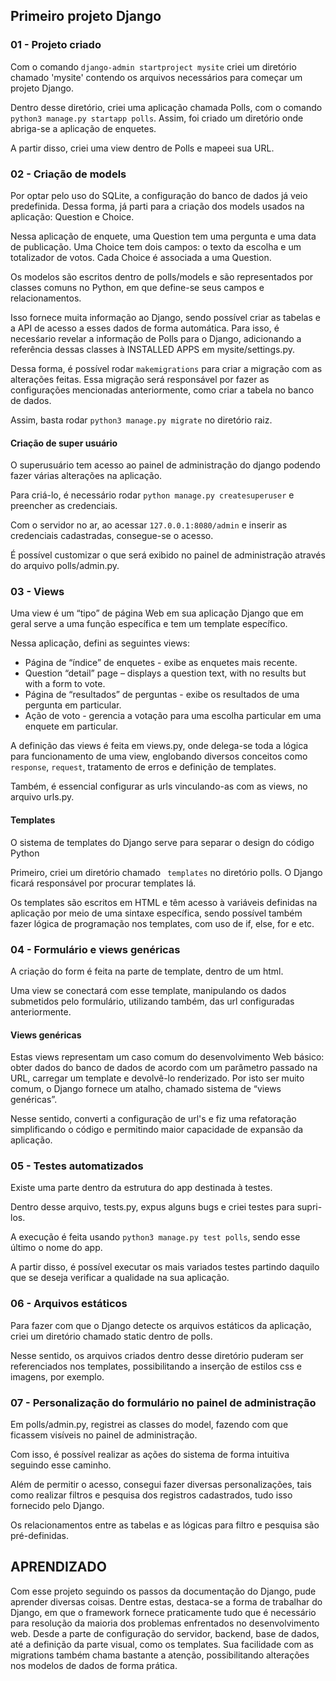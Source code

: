 ## Primeiro projeto Django

### 01 - Projeto criado

Com o comando `django-admin startproject mysite` criei um diretório chamado 'mysite' contendo os arquivos necessários para começar um projeto Django.

Dentro desse diretório, criei uma aplicação chamada Polls, com o comando `python3 manage.py startapp polls`. Assim, foi criado um diretório onde abriga-se a aplicação de enquetes. 

A partir disso, criei uma view dentro de Polls e mapeei sua URL.

### 02 - Criação de models

Por optar pelo uso do SQLite, a configuração do banco de dados já veio predefinida. Dessa forma, já parti para a criação dos models usados na aplicação: Question e Choice.

Nessa aplicação de enquete, uma Question tem uma pergunta e uma data de publicação. Uma Choice tem dois campos: o texto da escolha e um totalizador de votos. Cada Choice é associada a uma Question.

Os modelos são escritos dentro de polls/models e são representados por classes comuns no Python, em que define-se seus campos e relacionamentos.

Isso fornece muita informação ao Django, sendo possível criar as tabelas e a API de acesso a esses dados de forma automática. Para isso, é necesśario revelar a informação de Polls para o Django, adicionando a referência dessas classes à INSTALLED APPS em mysite/settings.py.

Dessa forma, é possível rodar `makemigrations` para criar a migração com as alterações feitas. Essa migração será responsável por fazer as configurações mencionadas anteriormente, como criar a tabela no banco de dados.

Assim, basta rodar `python3 manage.py migrate` no diretório raiz.

#### Criação de super usuário

O superusuário tem acesso ao painel de administração do django podendo fazer várias alterações na aplicação.

Para criá-lo, é necessário rodar `python manage.py createsuperuser` e preencher as credenciais.

Com o servidor no ar, ao acessar `127.0.0.1:8080/admin` e inserir as credenciais cadastradas, consegue-se o acesso.

É possível customizar o que será exibido no painel de administração através do arquivo polls/admin.py.

### 03 - Views 

Uma view é um “tipo” de página Web em sua aplicação Django que em geral serve a uma função específica e tem um template específico.

Nessa aplicação, defini as seguintes views:

* Página de “índice” de enquetes - exibe as enquetes mais recente.
* Question “detail” page – displays a question text, with no results but with a form to vote.
* Página de “resultados” de perguntas - exibe os resultados de uma pergunta em particular.
* Ação de voto - gerencia a votação para uma escolha particular em uma enquete em particular.

A definição das views é feita em views.py, onde delega-se toda a lógica para funcionamento de uma view, englobando diversos conceitos como `response`, `request`, tratamento de erros e definição de templates.

Também, é essencial configurar as urls vinculando-as com as views, no arquivo urls.py.

#### Templates

O sistema de templates do Django serve para separar o design do código Python

Primeiro, criei um diretório chamado `` templates`` no diretório polls. O Django ficará responsável por procurar templates lá.

Os templates são escritos em HTML e têm acesso à variáveis definidas na aplicação por meio de uma sintaxe específica, sendo possível também fazer lógica de programação nos templates, com uso de if, else, for e etc.

### 04 - Formulário e views genéricas

A criação do form é feita na parte de template, dentro de um html.

Uma view se conectará com esse template, manipulando os dados submetidos pelo formulário, utilizando também, das url configuradas anteriormente.

#### Views genéricas

Estas views representam um caso comum do desenvolvimento Web básico: obter dados do banco de dados de acordo com um parâmetro passado na URL, carregar um template e devolvê-lo renderizado. Por isto ser muito comum, o Django fornece um atalho, chamado sistema de “views genéricas”.

Nesse sentido, converti a configuração de url's e fiz uma refatoração simplificando o código e permitindo maior capacidade de expansão da aplicação.

### 05 - Testes automatizados

Existe uma parte dentro da estrutura do app destinada à testes.

Dentro desse arquivo, tests.py, expus alguns bugs e criei testes para supri-los.

A execução é feita usando `python3 manage.py test polls`, sendo esse último o nome do app.

A partir disso, é possível executar os mais variados testes partindo daquilo que se deseja verificar a qualidade na sua aplicação.

### 06 - Arquivos estáticos

Para fazer com que o Django detecte os arquivos estáticos da aplicação, criei um diretório chamado static dentro de polls.

Nesse sentido, os arquivos criados dentro desse diretório puderam ser referenciados nos templates, possibilitando a inserção de estilos css e imagens, por exemplo.

### 07 - Personalização do formulário no painel de administração

Em polls/admin.py, registrei as classes do model, fazendo com que ficassem visíveis no painel de administração.

Com isso, é possível realizar as ações do sistema de forma intuitiva seguindo esse caminho.

Além de permitir o acesso, consegui fazer diversas personalizações, tais como realizar filtros e pesquisa dos registros cadastrados, tudo isso fornecido pelo Django.

Os relacionamentos entre as tabelas e as lógicas para filtro e pesquisa são pré-definidas.


## APRENDIZADO

Com esse projeto seguindo os passos da documentação do Django, pude aprender diversas coisas. Dentre estas, destaca-se a forma de trabalhar do Django, em que o framework fornece praticamente tudo que é necessário para resolução da maioria dos problemas enfrentados no desenvolvimento web.
Desde a parte de configuração do servidor, backend, base de dados, até a definição da parte visual, como os templates. Sua facilidade com as migrations também chama bastante a atenção, possibilitando alterações nos modelos de dados de forma prática.

